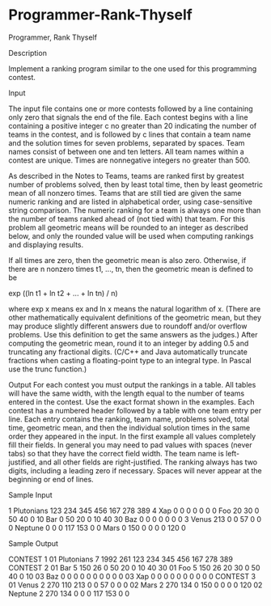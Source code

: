 # Programmer-Rank-Thyself

Programmer, Rank Thyself

Description

Implement a ranking program similar to the one used for this programming contest.

Input

The input file contains one or more contests followed by a line containing only zero that signals the end of the file. Each contest begins with a line containing a positive integer c no greater than 20 indicating the number of teams in the contest, and is followed by c lines that contain a team name and the solution times for seven problems, separated by spaces. Team names consist of between one and ten letters. All team names within a contest are unique. Times are nonnegative integers no greater than 500.

As described in the Notes to Teams, teams are ranked first by greatest number of problems solved, then by least total time, then by least geometric mean of all nonzero times. Teams that are still tied are given the same numeric ranking and are listed in alphabetical order, using case-sensitive string comparison. The numeric ranking for a team is always one more than the number of teams ranked ahead of (not tied with) that team. For this problem all geometric means will be rounded to an integer as described below, and only the rounded value will be used when computing rankings and displaying results.

If all times are zero, then the geometric mean is also zero. Otherwise, if there are n nonzero times t1, ..., tn, then the geometric mean is defined to be

exp ((ln t1 + ln t2 + ... + ln tn) / n)

where exp x means ex and ln x means the natural logarithm of x. (There are other mathematically equivalent definitions of the geometric mean, but they may produce slightly different answers due to roundoff and/or overflow problems. Use this definition to get the same answers as the judges.) After computing the geometric mean, round it to an integer by adding 0.5 and truncating any fractional digits. (C/C++ and Java automatically truncate fractions when casting a floating-point type to an integral type. In Pascal use the trunc function.)

Output
For each contest you must output the rankings in a table. All tables will have the same width, with the length equal to the number of teams entered in the contest. Use the exact format shown in the examples. Each contest has a numbered header followed by a table with one team entry per line. Each entry contains the ranking, team name, problems solved, total time, geometric mean, and then the individual solution times in the same order they appeared in the input. In the first example all values completely fill their fields. In general you may need to pad values with spaces (never tabs) so that they have the correct field width. The team name is left-justified, and all other fields are right-justified. The ranking always has two digits, including a leading zero if necessary. Spaces will never appear at the beginning or end of lines.

Sample Input

1
Plutonians 123 234 345 456 167 278 389
4
Xap 0 0 0 0 0 0 0
Foo 20 30 0 50 40 0 10
Bar 0 50 20 0 10 40 30
Baz 0 0 0 0 0 0 0
3
Venus 213 0 0 57 0 0 0
Neptune 0 0 0 117 153 0 0
Mars 0 150 0 0 0 0 120
0

Sample Output

CONTEST 1
01 Plutonians 7 1992 261 123 234 345 456 167 278 389
CONTEST 2
01 Bar        5  150  26   0  50  20   0  10  40  30
01 Foo        5  150  26  20  30   0  50  40   0  10
03 Baz        0    0   0   0   0   0   0   0   0   0
03 Xap        0    0   0   0   0   0   0   0   0   0
CONTEST 3
01 Venus      2  270 110 213   0   0  57   0   0   0
02 Mars       2  270 134   0 150   0   0   0   0 120
02 Neptune    2  270 134   0   0   0 117 153   0   0
